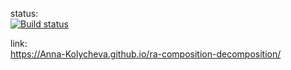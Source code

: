 status:  
[![Build status](https://ci.appveyor.com/api/projects/status/qush2p5snh1m2lnk?svg=true)](https://ci.appveyor.com/project/Anna-Kolycheva/ra-composition-decomposition)

link:  
https://Anna-Kolycheva.github.io/ra-composition-decomposition/
